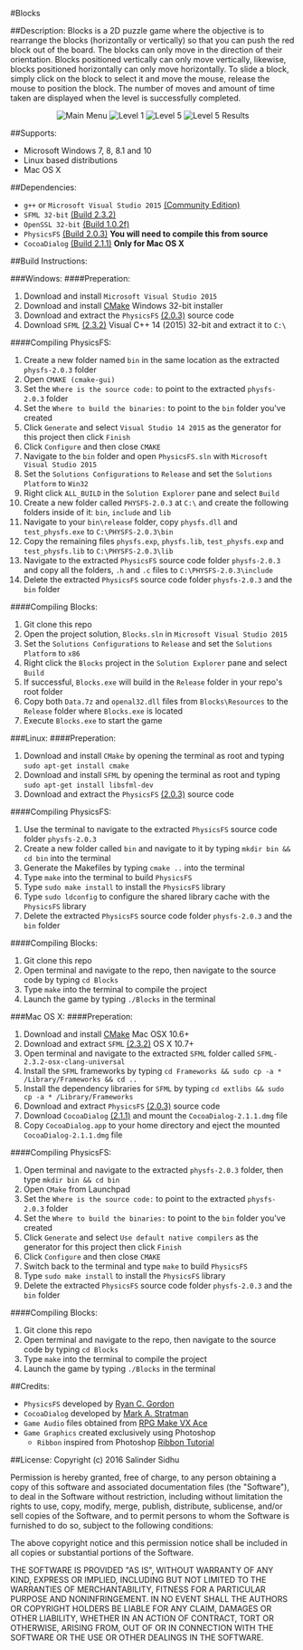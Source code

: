 #Blocks

##Description:
Blocks is a 2D puzzle game where the objective is to rearrange the blocks (horizontally or vertically) so that you can push the red block out of the board. The blocks can only move in the direction of their orientation. Blocks positioned vertically can only move vertically, likewise, blocks positioned horizontally can only move horizontally. To slide a block, simply click on the block to select it and move the mouse, release the mouse to position the block. The number of moves and amount of time taken are displayed when the level is successfully completed.
<p align="center">
	<img src="http://i1379.photobucket.com/albums/ah129/SalinderSid/screenshot1_zpsiq71k6xv.png" alt="Main Menu"/>
	<img src="http://i1379.photobucket.com/albums/ah129/SalinderSid/screenshot2_zpswnvgdof9.png" alt="Level 1"/>
    <img src="http://i1379.photobucket.com/albums/ah129/SalinderSid/screenshot3_zpsakgqddvu.png" alt="Level 5"/>
	<img src="http://i1379.photobucket.com/albums/ah129/SalinderSid/screenshot4_zpsgdpgwkk1.png" alt="Level 5 Results"/>
</p>

##Supports:
- Microsoft Windows 7, 8, 8.1 and 10
- Linux based distributions
- Mac OS X

##Dependencies:
- `g++` or `Microsoft Visual Studio 2015` [(Community Edition)](https://www.visualstudio.com/en-us/downloads/download-visual-studio-vs.aspx)
- `SFML 32-bit` [(Build 2.3.2)](http://www.sfml-dev.org/download.php)
- `OpenSSL 32-bit` [(Build 1.0.2f)](https://slproweb.com/products/Win32OpenSSL.html)
- `PhysicsFS` [(Build 2.0.3)](http://www.sfml-dev.org/download/sfml/2.3.2/) **You will need to compile this from source**
- `CocoaDialog` [(Build 2.1.1)](https://mstratman.github.io/cocoadialog/#download) **Only for Mac OS X**

##Build Instructions:

###Windows:
####Preperation:
1. Download and install `Microsoft Visual Studio 2015`
2. Download and install [CMake](https://cmake.org/download/) Windows 32-bit installer
3. Download and extract the `PhysicsFS` [(2.0.3)](https://icculus.org/physfs/) source code
4. Download `SFML` [(2.3.2)](http://www.sfml-dev.org/download/sfml/2.3.2/) Visual C++ 14 (2015) 32-bit and extract it to `C:\`

####Compiling PhysicsFS:
1. Create a new folder named `bin` in the same location as the extracted `physfs-2.0.3` folder
2. Open `CMAKE (cmake-gui)`
3. Set the `Where is the source code:` to point to the extracted `physfs-2.0.3` folder
4. Set the `Where to build the binaries:` to point to the `bin` folder you've created
5. Click `Generate` and select `Visual Studio 14 2015` as the generator for this project then click `Finish`
6. Click `Configure` and then close `CMAKE`
7. Navigate to the `bin` folder and open `PhysicsFS.sln` with `Microsoft Visual Studio 2015`
8. Set the `Solutions Configurations` to `Release` and set the `Solutions Platform` to `Win32`
9. Right click  `ALL_BUILD` in the `Solution Explorer` pane and select `Build`
10. Create a new folder called `PHYSFS-2.0.3` at `C:\` and create the following folders inside of it: `bin`, `include` and `lib`
11. Navigate to your `bin\release` folder, copy `physfs.dll` and `test_physfs.exe` to `C:\PHYSFS-2.0.3\bin`
12. Copy the remaining files `physfs.exp`, `physfs.lib`, `test_physfs.exp` and `test_physfs.lib` to `C:\PHYSFS-2.0.3\lib`
13. Navigate to the extracted `PhysicsFS` source code folder `physfs-2.0.3` and copy all the folders, `.h` and `.c` files to `C:\PHYSFS-2.0.3\include`
14. Delete the extracted `PhysicsFS` source code folder `physfs-2.0.3` and the `bin` folder

####Compiling Blocks:
1. Git clone this repo
2. Open the project solution, `Blocks.sln` in `Microsoft Visual Studio 2015`
3. Set the `Solutions Configurations` to `Release` and set the `Solutions Platform` to `x86`
4. Right click the `Blocks` project in the `Solution Explorer` pane and select `Build`
5. If successful, `Blocks.exe` will build in the `Release` folder in your repo's root folder
6. Copy both `Data.7z` and `openal32.dll` files from `Blocks\Resources` to the `Release` folder where `Blocks.exe` is located
7. Execute `Blocks.exe` to start the game

###Linux:
####Preperation:
1. Download and install `CMake` by opening the terminal as root and typing `sudo apt-get install cmake`
2. Download and install `SFML` by opening the terminal as root and typing `sudo apt-get install libsfml-dev`
3. Download and extract the `PhysicsFS` [(2.0.3)](https://icculus.org/physfs/) source code

####Compiling PhysicsFS:
1. Use the terminal to navigate to the extracted `PhysicsFS` source code folder `physfs-2.0.3`
2. Create a new folder called `bin` and navigate to it by typing `mkdir bin && cd bin` into the terminal
3. Generate the Makefiles by typing `cmake ..` into the terminal
4. Type `make` into the terminal to build `PhysicsFS`
5. Type `sudo make install` to install the `PhysicsFS` library
6. Type `sudo ldconfig` to configure the shared library cache with the `PhysicsFS` library
7. Delete the extracted `PhysicsFS` source code folder `physfs-2.0.3` and the `bin` folder

####Compiling Blocks:
1. Git clone this repo
2. Open terminal and navigate to the repo, then navigate to the source code by typing `cd Blocks`
3. Type `make` into the terminal to compile the project
4. Launch the game by typing `./Blocks` in the terminal

###Mac OS X:
####Preperation:
1. Download and install [CMake](https://cmake.org/download/) Mac OSX 10.6+
2. Download and extract `SFML` [(2.3.2)](http://www.sfml-dev.org/download/sfml/2.3.2/) OS X 10.7+
3. Open terminal and navigate to the extracted `SFML` folder called `SFML-2.3.2-osx-clang-universal`
4. Install the `SFML` frameworks by typing `cd Frameworks && sudo cp -a * /Library/Frameworks && cd ..`
5. Install the dependency libraries for `SFML` by typing `cd extlibs && sudo cp -a * /Library/Frameworks`
6. Download and extract `PhysicsFS` [(2.0.3)](https://icculus.org/physfs/) source code
7. Download `CocoaDialog` [(2.1.1)](https://mstratman.github.io/cocoadialog/#download) and mount the `CocoaDialog-2.1.1.dmg` file
8. Copy `CocoaDialog.app` to your home directory and eject the mounted `CocoaDialog-2.1.1.dmg` file

####Compiling PhysicsFS:
1. Open terminal and navigate to the extracted `physfs-2.0.3` folder, then type `mkdir bin && cd bin`
2. Open `CMake` from Launchpad
3. Set the `Where is the source code:` to point to the extracted `physfs-2.0.3` folder
4. Set the `Where to build the binaries:` to point to the `bin` folder you've created
5. Click `Generate` and select `Use default native compilers` as the generator for this project then click `Finish`
6. Click `Configure` and then close `CMAKE`
7. Switch back to the terminal and type `make` to build `PhysicsFS`
8. Type `sudo make install` to install the `PhysicsFS` library
9. Delete the extracted `PhysicsFS` source code folder `physfs-2.0.3` and the `bin` folder

####Compiling Blocks:
1. Git clone this repo
2. Open terminal and navigate to the repo, then navigate to the source code by typing `cd Blocks`
3. Type `make` into the terminal to compile the project
4. Launch the game by typing `./Blocks` in the terminal

##Credits:
- `PhysicsFS` developed by [Ryan C. Gordon](https://icculus.org/physfs/)
- `CocoaDialog` developed by [Mark A. Stratman](https://github.com/mstratman)
- `Game Audio` files obtained from [RPG Make VX Ace](http://www.rpgmakerweb.com/products/programs/rpg-maker-vx-ace)
- `Game Graphics` created exclusively using Photoshop
	- `Ribbon` inspired from Photoshop [Ribbon Tutorial](http://www.photoshopstar.com/web-design/cartoon-ribbon/)

##License:
Copyright (c) 2016 Salinder Sidhu

Permission is hereby granted, free of charge, to any person obtaining a copy of this software and associated documentation files (the "Software"), to deal in the Software without restriction, including without limitation the rights to use, copy, modify, merge, publish, distribute, sublicense, and/or sell copies of the Software, and to permit persons to whom the Software is furnished to do so, subject to the following conditions:

The above copyright notice and this permission notice shall be included in all copies or substantial portions of the Software.

THE SOFTWARE IS PROVIDED "AS IS", WITHOUT WARRANTY OF ANY KIND, EXPRESS OR IMPLIED, INCLUDING BUT NOT LIMITED TO THE WARRANTIES OF MERCHANTABILITY, FITNESS FOR A PARTICULAR PURPOSE AND NONINFRINGEMENT. IN NO EVENT SHALL THE AUTHORS OR COPYRIGHT HOLDERS BE LIABLE FOR ANY CLAIM, DAMAGES OR OTHER LIABILITY, WHETHER IN AN ACTION OF CONTRACT, TORT OR OTHERWISE, ARISING FROM, OUT OF OR IN CONNECTION WITH THE SOFTWARE OR THE USE OR OTHER DEALINGS IN THE SOFTWARE.
